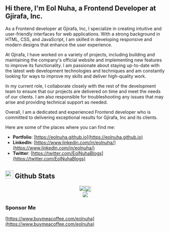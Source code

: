 ## Hi there, I'm Eol Nuha, a Frontend Developer at Gjirafa, Inc.

As a Frontend developer at Gjirafa, Inc, I specialize in creating intuitive and user-friendly interfaces for web applications. With a strong background in HTML, CSS, and JavaScript, I am skilled in developing responsive and modern designs that enhance the user experience.

At Gjirafa, I have worked on a variety of projects, including building and maintaining the company's official website and implementing new features to improve its functionality. I am passionate about staying up-to-date with the latest web development technologies and techniques and am constantly looking for ways to improve my skills and deliver high-quality work.

In my current role, I collaborate closely with the rest of the development team to ensure that our projects are delivered on time and meet the needs of our clients. I am also responsible for troubleshooting any issues that may arise and providing technical support as needed.

Overall, I am a dedicated and experienced Frontend developer who is committed to delivering exceptional results for Gjirafa, Inc and its clients.

Here are some of the places where you can find me:

- **Portfolio**: [https://eolnuha.github.io](https://eolnuha.github.io)
- **LinkedIn**: [https://www.linkedin.com/in/eolnuha/](https://www.linkedin.com/in/eolnuha/)
- **Twitter**: [https://twitter.com/EolNuhaBlogs](https://twitter.com/EolNuhaBlogs)

## <img src="https://media.giphy.com/media/iY8CRBdQXODJSCERIr/giphy.gif" width="25"> <b>Github Stats</b>

<div style="display: flex; justify-content: center;">
  <div style="display: flex; justify-content: center;"><img src="https://github-readme-streak-stats.herokuapp.com?user=eolnuha&amp;theme=github-dark-blue&amp;border=30363d" align="center"><img src="https://github-readme-stats.vercel.app/api/top-langs/?username=eolnuha&amp;layout=compact&amp;include_all_commits=true&amp;count_private=true&amp;show_icons=true&amp;line_height=20&amp;title_color=1f6fea&amp;icon_color=3B82F6&amp;text_color=D3D3D3&amp;bg_color=0d1117&amp;border_color=30363d" style="height: 100%;"></div>
</div>

<div style="display: flex; justify-content: center;">
  <img src="https://user-images.githubusercontent.com/73097560/115834477-dbab4500-a447-11eb-908a-139a6edaec5c.gif">
</div>

### Sponsor Me

[https://www.buymeacoffee.com/eolnuha](https://www.buymeacoffee.com/eolnuha)
